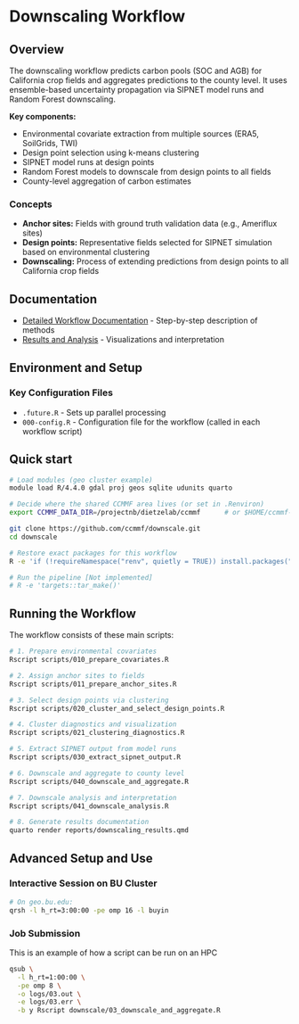 # Downscaling Workflow

## Overview

The downscaling workflow predicts carbon pools (SOC and AGB) for California crop fields and aggregates predictions to the county level. It uses ensemble-based uncertainty propagation via SIPNET model runs and Random Forest downscaling.

**Key components:**
- Environmental covariate extraction from multiple sources (ERA5, SoilGrids, TWI)
- Design point selection using k-means clustering
- SIPNET model runs at design points
- Random Forest models to downscale from design points to all fields
- County-level aggregation of carbon estimates

### Concepts

- **Anchor sites:** Fields with ground truth validation data (e.g., Ameriflux sites)
- **Design points:** Representative fields selected for SIPNET simulation based on environmental clustering
- **Downscaling:** Process of extending predictions from design points to all California crop fields



## Documentation

- [Detailed Workflow Documentation](docs/workflow_documentation.qmd) - Step-by-step description of methods
- [Results and Analysis](reports/downscaling_results.qmd) - Visualizations and interpretation

## Environment and Setup


### Key Configuration Files

- `.future.R` - Sets up parallel processing
- `000-config.R` - Configuration file for the workflow (called in each workflow script)

## Quick start

```bash
# Load modules (geo cluster example)
module load R/4.4.0 gdal proj geos sqlite udunits quarto

# Decide where the shared CCMMF area lives (or set in .Renviron)
export CCMMF_DATA_DIR=/projectnb/dietzelab/ccmmf      # or $HOME/ccmmf-dev

git clone https://github.com/ccmmf/downscale.git
cd downscale

# Restore exact packages for this workflow
R -e 'if (!requireNamespace("renv", quietly = TRUE)) install.packages("renv"); renv::restore()'

# Run the pipeline [Not implemented]
# R -e 'targets::tar_make()'
```

## Running the Workflow

The workflow consists of these main scripts:

```bash
# 1. Prepare environmental covariates
Rscript scripts/010_prepare_covariates.R

# 2. Assign anchor sites to fields
Rscript scripts/011_prepare_anchor_sites.R

# 3. Select design points via clustering
Rscript scripts/020_cluster_and_select_design_points.R

# 4. Cluster diagnostics and visualization
Rscript scripts/021_clustering_diagnostics.R

# 5. Extract SIPNET output from model runs
Rscript scripts/030_extract_sipnet_output.R  

# 6. Downscale and aggregate to county level
Rscript scripts/040_downscale_and_aggregate.R

# 7. Downscale analysis and interpretation
Rscript scripts/041_downscale_analysis.R

# 8. Generate results documentation
quarto render reports/downscaling_results.qmd
```

## Advanced Setup and Use

### Interactive Session on BU Cluster

```sh
# On geo.bu.edu:
qrsh -l h_rt=3:00:00 -pe omp 16 -l buyin
```

### Job Submission

This is an example of how a script can be run on an HPC

```sh
qsub \
  -l h_rt=1:00:00 \
  -pe omp 8 \
  -o logs/03.out \
  -e logs/03.err \
  -b y Rscript downscale/03_downscale_and_aggregate.R
```
